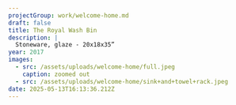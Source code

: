 ```yaml
---
projectGroup: work/welcome-home.md
draft: false
title: The Royal Wash Bin
description: |
  Stoneware, glaze - 20x18x35”
year: 2017
images:
  - src: /assets/uploads/welcome-home/full.jpeg
    caption: zoomed out
  - src: /assets/uploads/welcome-home/sink+and+towel+rack.jpeg
date: 2025-05-13T16:13:36.212Z
---
```



